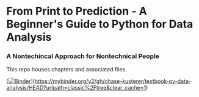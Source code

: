 # From Print to Prediction - A Beginner's Guide to Python for Data Analysis
### A Nontechincal Approach for Nontechnical People
This repo houses chapters and associated files.

[[![Binder](https://mybinder.org/badge_logo.svg)](https://mybinder.org/v2/gh/chase-kusterer/textbook-py-data-analysis/HEAD?urlpath=tree?clear_cache=1)](https://mybinder.org/v2/gh/chase-kusterer/textbook-py-data-analysis/HEAD?urlpath=classic%2Ftree&clear_cache=1)


